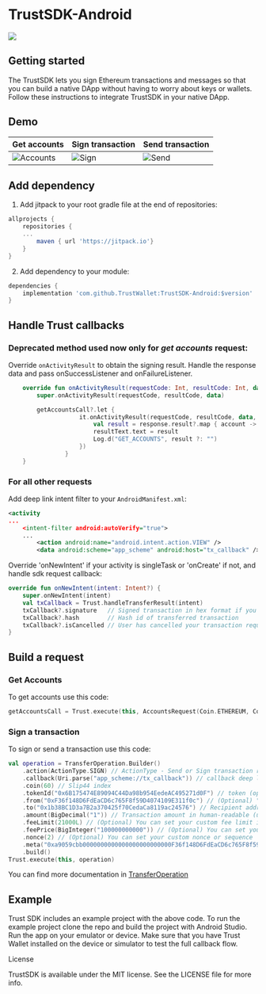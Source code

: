 # TrustSDK-Android
[![](https://jitpack.io/v/TrustWallet/TrustSdk-android.svg)](https://jitpack.io/#TrustWallet/TrustSdk-android)

## Getting started

The TrustSDK lets you sign Ethereum transactions and messages so that you can build a native DApp without having to worry about keys or wallets. Follow these instructions to integrate TrustSDK in your native DApp.

## Demo
Get accounts|Sign transaction|Send transaction
-|-|-
![Accounts](docs/accounts.gif)|![Sign](docs/sign.gif)|![Send](docs/send.gif)

## Add dependency

1. Add jitpack to your root gradle file at the end of repositories:
```groovy
allprojects {
    repositories {
	...
        maven { url 'https://jitpack.io'}
    }
}
```

2. Add dependency to your module:
```groovy
dependencies {
    implementation 'com.github.TrustWallet:TrustSDK-Android:$version'
}
```

## Handle Trust callbacks

### Deprecated method used now only for *get accounts* request:

Override `onActivityResult` to obtain the signing result. Handle the response data and pass onSuccessListener and onFailureListener.

```kotlin
    override fun onActivityResult(requestCode: Int, resultCode: Int, data: Intent?) {
        super.onActivityResult(requestCode, resultCode, data)

        getAccountsCall?.let {
                    it.onActivityResult(requestCode, resultCode, data, OnCompleteListener<Array<Account>> { response ->
                        val result = response.result?.map { account ->  "${account.address.data} ${account.coin.name}" }?.joinToString("\n")
                        resultText.text = result
                        Log.d("GET_ACCOUNTS", result ?: "")
                    })
                }
    }
```

### For all other requests

Add deep link intent filter to your `AndroidManifest.xml`:
```xml
<activity
...
    <intent-filter android:autoVerify="true">
    ...
        <action android:name="android.intent.action.VIEW" />
        <data android:scheme="app_scheme" android:host="tx_callback" />
```

Override 'onNewIntent' if your activity is singleTask or 'onCreate' if not, and handle sdk request callback:
```kotlin
override fun onNewIntent(intent: Intent?) {
    super.onNewIntent(intent)
    val txCallback = Trust.handleTransferResult(intent)
    txCallback?.signature   // Signed transaction in hex format if you requested sign
    txCallback?.hash        // Hash id of transferred transaction
    txCallback?.isCancelled // User has cancelled your transaction request
}
```

## Build a request

### Get Accounts

To get accounts use this code:

```kotlin
getAccountsCall = Trust.execute(this, AccountsRequest(Coin.ETHEREUM, Coin.WAVES, Coin.ALGORAND, Coin.ATOM, Coin.BINANCE, Coin.BITCOINCASH))
```

### Sign a transaction

To sign or send a transaction use this code:

```kotlin
val operation = TransferOperation.Builder()
    .action(ActionType.SIGN) // ActionType - Send or Sign transaction request
    .callback(Uri.parse("app_scheme://tx_callback")) // callback deep link Uri to app initialized request.
    .coin(60) // Slip44 index
    .tokenId("0x6B175474E89094C44Da98b954EedeAC495271d0F") // token (optional), following standard of unique identifier on the blockhain as smart contract address or asset ID
    .from("0xF36f148D6FdEaCD6c765F8f59D4074109E311f0c") // (Optional) "From" address parameter specifies a wallet which contains given account
    .to("0x1b38BC1D3a7B2a370425f70CedaCa8119ac24576") // Recipient address
    .amount(BigDecimal("1")) // Transaction amount in human-readable (unit) format
    .feeLimit(21000L) // (Optional) You can set your custom fee limit in subunit format
    .feePrice(BigInteger("100000000000")) // (Optional) You can set your custom fee price in subunit format
    .nonce(2) // (Optional) You can set your custom nonce or sequence
    .meta("0xa9059cbb0000000000000000000000000F36f148D6FdEaCD6c765F8f59D4074109E311f0c0000000000000000000000000000000000000000000000000000000000000001") // (Optional) Transaction data in hex format, Memo or Destination tag
    .build()
Trust.execute(this, operation)
```

You can find more documentation in [TransferOperation](https://github.com/trustwallet/TrustSDK-Android/blob/master/trust-sdk-client/src/main/java/trust/TransferOperation.kt)

## Example

Trust SDK includes an example project with the above code. To run the example project clone the repo and build the project with Android Studio. Run the app on your emulator or device. Make sure that you have Trust Wallet installed on the device or simulator to test the full callback flow.

License

TrustSDK is available under the MIT license. See the LICENSE file for more info.
